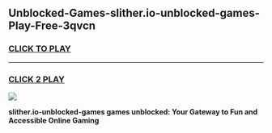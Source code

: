
## Unblocked-Games-slither.io-unblocked-games-Play-Free-3qvcn
<h3>
<a href="https://premium76.site?title=slither.io-unblocked-games&ref=21A">CLICK TO PLAY</a></h3>
<hr>

<h3>
<a href="https://premium76.site?title=slither.io-unblocked-games&ref=21A">CLICK 2 PLAY</a>
  
</h3>

<a href="https://premium76.site?title=slither.io-unblocked-games&ref=21A"><img src="https://clearcache.store/games.png"></a>


**slither.io-unblocked-games games unblocked: Your Gateway to Fun and Accessible Online Gaming**
